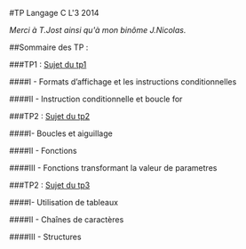 #TP Langage C L'3 2014

*Merci à T.Jost ainsi qu'à mon binôme J.Nicolas.*

##Sommaire des TP : 

###TP1 : [Sujet du tp1]

####I - Formats d’affichage et les instructions conditionnelles

####II - Instruction conditionnelle et boucle for

###TP2 : [Sujet du tp2]

####I- Boucles et aiguillage

####II - Fonctions

####III - Fonctions transformant la valeur de parametres

###TP2 : [Sujet du tp3]

####I- Utilisation de tableaux

####II - Chaînes de caractères

####III - Structures

[Sujet du tp1]:https://github.com/nerdyprog/EFREI_langC/blob/master/TP1/TP1.md
[Sujet du tp2]:https://github.com/nerdyprog/EFREI_langC/blob/master/TP2/TP2.md
[Sujet du tp3]:https://github.com/nerdyprog/EFREI_langC/blob/master/TP3/TP3.md